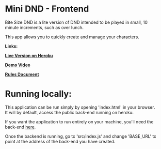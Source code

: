 # Mini DND - Frontend

Bite Size DND is a lite version of DND intended to be played in small, 10 minute increments, such as over lunch.

This app allows you to quickly create and manage your characters. 

**Links:**

**[Live Version on Heroku](http://minidnd.herokuapp.com/)**

**[Demo Video](https://www.youtube.com/watch?v=isWqEG9dFac)**

**[Rules Document](https://drive.google.com/file/d/1kpT-eM3L-tQyeJf-mRt2d5kgy6neKT1R/view)**

# Running locally:

This application can be run simply by opening 'index.html' in your browser. It will by default, access the public back-end running on heroku.

If you want the application to run entirely on your machine, you'll need the back-end [here](https://github.com/nwdunlap17/minidnd-backend).

Once the backend is running, go to 'src/index.js' and change 'BASE_URL' to point at the address of the back-end you have created.
